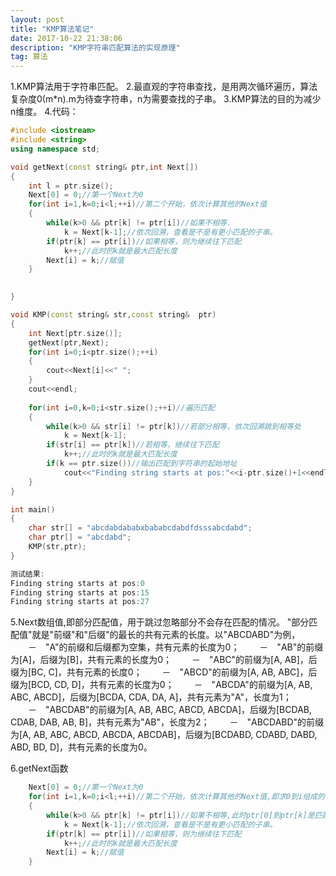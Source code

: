 ```yaml
---
layout: post
title: "KMP算法笔记"
date: 2017-10-22 21:38:06 
description: "KMP字符串匹配算法的实现原理"
tag: 算法
---
```


1.KMP算法用于字符串匹配。
2.最直观的字符串查找，是用两次循环遍历，算法复杂度0(m*n).m为待查字符串，n为需要查找的子串。
3.KMP算法的目的为减少n维度。
4.代码：
```c++
#include <iostream>
#include <string>
using namespace std;

void getNext(const string& ptr,int Next[])
{
	int l = ptr.size();
	Next[0] = 0;//第一个Next为0
	for(int i=1,k=0;i<l;++i)//第二个开始，依次计算其他的Next值
	{
		while(k>0 && ptr[k] != ptr[i])//如果不相等.
			k = Next[k-1];//依次回溯，查看是不是有更小匹配的子串。
		if(ptr[k] == ptr[i])//如果相等，则为继续往下匹配
			k++;//此时的k就是最大匹配长度
		Next[i] = k;//赋值
	}
	

}

void KMP(const string& str,const string&  ptr)
{
	int Next[ptr.size()];
	getNext(ptr,Next);
	for(int i=0;i<ptr.size();++i)
	{
		cout<<Next[i]<<" ";
	}
	cout<<endl;
	
	for(int i=0,k=0;i<str.size();++i)//遍历匹配
	{
		while(k>0 && str[i] != ptr[k])//若部分相等，依次回溯跳到相等处
			k = Next[k-1];
		if(str[i] == ptr[k])//若相等，继续往下匹配
			k++;//此时的k就是最大匹配长度
		if(k == ptr.size())//输出匹配到字符串的起始地址
			cout<<"Finding string starts at pos:"<<i-ptr.size()+1<<endl;
	}
}

int main()
{
	char str[] = "abcdabdababxbababcdabdfdsssabcdabd";
	char ptr[] = "abcdabd";
	KMP(str,ptr);
}
```
```c
测试结果:
Finding string starts at pos:0
Finding string starts at pos:15
Finding string starts at pos:27
```

5.Next数组值,即部分匹配值，用于跳过忽略部分不会存在匹配的情况。
"部分匹配值"就是"前缀"和"后缀"的最长的共有元素的长度。以"ABCDABD"为例，
　　－　"A"的前缀和后缀都为空集，共有元素的长度为0；
　　－　"AB"的前缀为[A]，后缀为[B]，共有元素的长度为0；
　　－　"ABC"的前缀为[A, AB]，后缀为[BC, C]，共有元素的长度0；
　　－　"ABCD"的前缀为[A, AB, ABC]，后缀为[BCD, CD, D]，共有元素的长度为0；
　　－　"ABCDA"的前缀为[A, AB, ABC, ABCD]，后缀为[BCDA, CDA, DA, A]，共有元素为"A"，长度为1；
　　－　"ABCDAB"的前缀为[A, AB, ABC, ABCD, ABCDA]，后缀为[BCDAB, CDAB, DAB, AB, B]，共有元素为"AB"，长度为2；
　　－　"ABCDABD"的前缀为[A, AB, ABC, ABCD, ABCDA, ABCDAB]，后缀为[BCDABD, CDABD, DABD, ABD, BD, D]，共有元素的长度为0。

6.getNext函数
```C++
	Next[0] = 0;//第一个Next为0
	for(int i=1,k=0;i<l;++i)//第二个开始，依次计算其他的Next值,即求0到i组成的字符串的前后相同的最长子串
	{
		while(k>0 && ptr[k] != ptr[i])//如果不相等,此时ptr[0]到ptr[k]是匹配成功的，而ptr[k]和ptr[i]不相同，即最大匹配个数为k-1，依次回溯检查是否有相等的。
			k = Next[k-1];//依次回溯，查看是不是有更小匹配的子串。
		if(ptr[k] == ptr[i])//如果相等，则为继续往下匹配
			k++;//此时的k就是最大匹配长度
		Next[i] = k;//赋值
	}
```